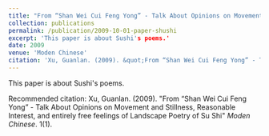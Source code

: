 ```yaml
---
title: "From “Shan Wei Cui Feng Yong” - Talk About Opinions on Movement and Stillness, Reasonable Interest, and entirely free feelings of Landscape Poetry of Su Shi"
collection: publications
permalink: /publication/2009-10-01-paper-shushi
excerpt: 'This paper is about Sushi's poems.'
date: 2009
venue: 'Moden Chinese'
citation: 'Xu, Guanlan. (2009). &quot;From “Shan Wei Cui Feng Yong” - Talk About Opinions on Movement and Stillness, Reasonable Interest, and entirely free feelings of Landscape Poetry of Su Shi.&quot; <i>Moden Chinese</i>. 1(1).'
---
```


This paper is about Sushi's poems.


Recommended citation: Xu, Guanlan. (2009). "From “Shan Wei Cui Feng Yong” - Talk About Opinions on Movement and Stillness, Reasonable Interest, and entirely free feelings of Landscape Poetry of Su Shi" <i>Moden Chinese</i>. 1(1).